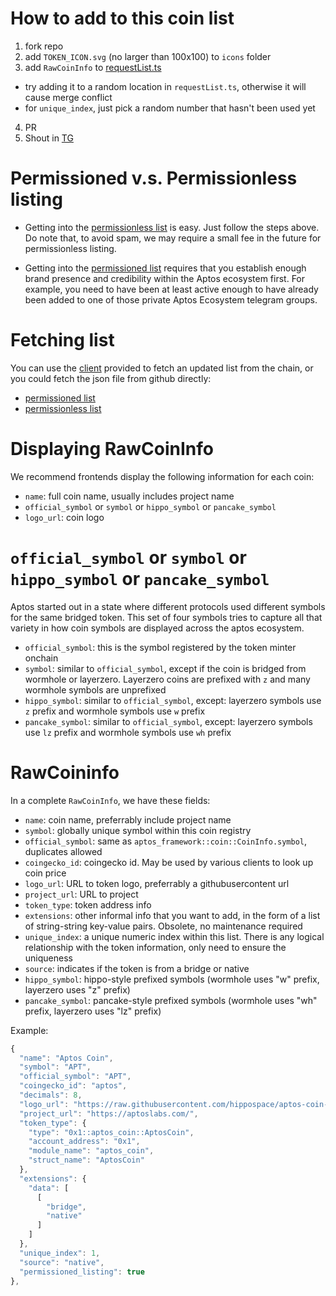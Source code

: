 
# How to add to this coin list

1. fork repo
2. add `TOKEN_ICON.svg` (no larger than 100x100) to `icons` folder
3. add `RawCoinInfo` to [requestList.ts](https://github.com/hippospace/aptos-coin-list/blob/main/src/requestList.ts)
  - try adding it to a random location in `requestList.ts`, otherwise it will cause merge conflict
  - for `unique_index`, just pick a random number that hasn't been used yet
4. PR
5. Shout in [TG](https://t.me/+LBfzjYgGlVdjN2Y1)


# Permissioned v.s. Permissionless listing

- Getting into the [permissionless list](https://github.com/hippospace/aptos-coin-list/blob/main/src/permissionless.json) 
  is easy. Just follow the steps above. Do note that, to avoid spam, we may require a small fee in the future for
  permissionless listing.

- Getting into the [permissioned list](https://github.com/hippospace/aptos-coin-list/blob/main/src/permissioned.json)
  requires that you establish enough brand presence and credibility within the Aptos ecosystem first. For example, you
  need to have been at least active enough to have already been added to one of those private Aptos Ecosystem telegram
  groups.


# Fetching list
You can use the [client](https://github.com/hippospace/aptos-coin-list/blob/main/src/client.ts) 
provided to fetch an updated list from the chain, or you could fetch the json file from github directly:
- [permissioned list](https://github.com/hippospace/aptos-coin-list/blob/main/src/permissioned.json)
- [permissionless list](https://github.com/hippospace/aptos-coin-list/blob/main/src/permissionless.json)


# Displaying RawCoinInfo
We recommend frontends display the following information for each coin:
- `name`: full coin name, usually includes project name
- `official_symbol` or `symbol` or `hippo_symbol` or `pancake_symbol`
- `logo_url`: coin logo


# `official_symbol` or `symbol` or `hippo_symbol` or `pancake_symbol`

Aptos started out in a state where different protocols used different symbols for the same bridged token. This set of
four symbols tries to capture all that variety in how coin symbols are displayed across the aptos ecosystem.
- `official_symbol`: this is the symbol registered by the token minter onchain
- `symbol`: similar to `official_symbol`, except if the coin is bridged from wormhole or layerzero. Layerzero
  coins are prefixed with `z` and many wormhole symbols are unprefixed
- `hippo_symbol`: similar to `official_symbol`, except: layerzero symbols use `z` prefix and wormhole symbols use `w` prefix
- `pancake_symbol`: similar to `official_symbol`, except: layerzero symbols use `lz` prefix and wormhole symbols use `wh` prefix


# RawCoininfo

In a complete `RawCoinInfo`, we have these fields:
- `name`: coin name, preferrably include project name
- `symbol`: globally unique symbol within this coin registry
- `official_symbol`: same as `aptos_framework::coin::CoinInfo.symbol`, duplicates allowed
- `coingecko_id`: coingecko id. May be used by various clients to look up coin price
- `logo_url`: URL to token logo, preferrably a githubusercontent url
- `project_url`: URL to project
- `token_type`: token address info
- `extensions`: other informal info that you want to add, in the form of a list of string-string key-value pairs. Obsolete, no maintenance required
- `unique_index`: a unique numeric index within this list. There is any logical relationship with the token information, only need to ensure the uniqueness
- `source`: indicates if the token is from a bridge or native
- `hippo_symbol`: hippo-style prefixed symbols (wormhole uses "w" prefix, layerzero uses "z" prefix)
- `pancake_symbol`: pancake-style prefixed symbols (wormhole uses "wh" prefix, layerzero uses "lz" prefix)

Example:

```typescript
{
  "name": "Aptos Coin",
  "symbol": "APT",
  "official_symbol": "APT",
  "coingecko_id": "aptos",
  "decimals": 8,
  "logo_url": "https://raw.githubusercontent.com/hippospace/aptos-coin-list/main/icons/APT.webp",
  "project_url": "https://aptoslabs.com/",
  "token_type": {
    "type": "0x1::aptos_coin::AptosCoin",
    "account_address": "0x1",
    "module_name": "aptos_coin",
    "struct_name": "AptosCoin"
  },
  "extensions": {
    "data": [
      [
        "bridge",
        "native"
      ]
    ]
  },
  "unique_index": 1,
  "source": "native",
  "permissioned_listing": true
},
```

